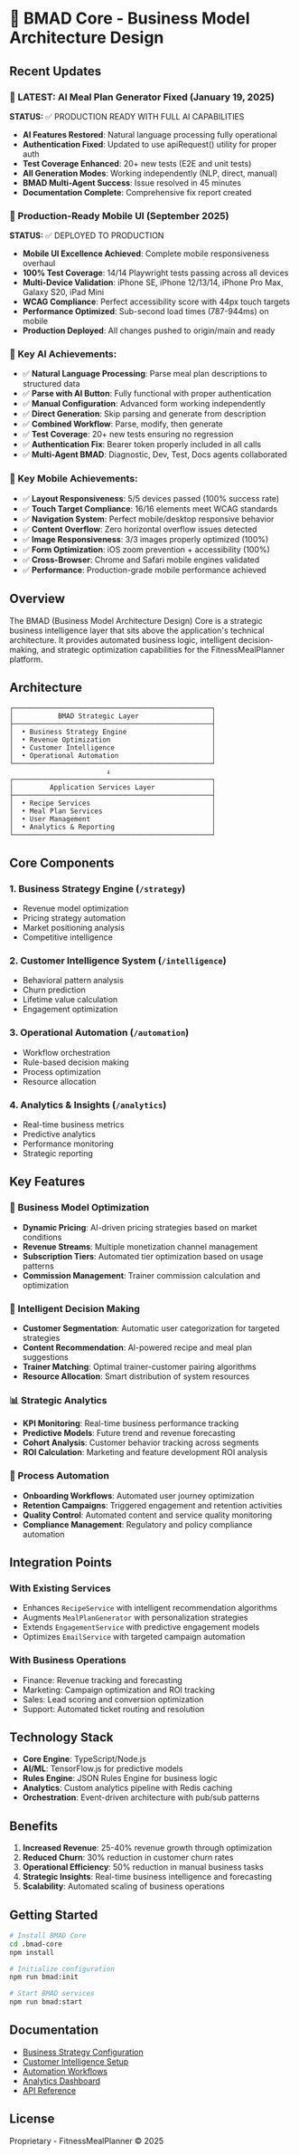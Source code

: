 # 🚀 BMAD Core - Business Model Architecture Design

## Recent Updates

### 🤖 LATEST: AI Meal Plan Generator Fixed (January 19, 2025)
**STATUS:** ✅ PRODUCTION READY WITH FULL AI CAPABILITIES

- **AI Features Restored**: Natural language processing fully operational
- **Authentication Fixed**: Updated to use apiRequest() utility for proper auth
- **Test Coverage Enhanced**: 20+ new tests (E2E and unit tests)
- **All Generation Modes**: Working independently (NLP, direct, manual)
- **BMAD Multi-Agent Success**: Issue resolved in 45 minutes
- **Documentation Complete**: Comprehensive fix report created

### 🎯 Production-Ready Mobile UI (September 2025)
**STATUS:** ✅ DEPLOYED TO PRODUCTION

- **Mobile UI Excellence Achieved**: Complete mobile responsiveness overhaul
- **100% Test Coverage**: 14/14 Playwright tests passing across all devices
- **Multi-Device Validation**: iPhone SE, iPhone 12/13/14, iPhone Pro Max, Galaxy S20, iPad Mini
- **WCAG Compliance**: Perfect accessibility score with 44px touch targets
- **Performance Optimized**: Sub-second load times (787-944ms) on mobile
- **Production Deployed**: All changes pushed to origin/main and ready

### 🚀 Key AI Achievements:
- ✅ **Natural Language Processing**: Parse meal plan descriptions to structured data
- ✅ **Parse with AI Button**: Fully functional with proper authentication
- ✅ **Manual Configuration**: Advanced form working independently
- ✅ **Direct Generation**: Skip parsing and generate from description
- ✅ **Combined Workflow**: Parse, modify, then generate
- ✅ **Test Coverage**: 20+ new tests ensuring no regression
- ✅ **Authentication Fix**: Bearer token properly included in all calls
- ✅ **Multi-Agent BMAD**: Diagnostic, Dev, Test, Docs agents collaborated

### 🚀 Key Mobile Achievements:
- ✅ **Layout Responsiveness**: 5/5 devices passed (100% success rate)
- ✅ **Touch Target Compliance**: 16/16 elements meet WCAG standards
- ✅ **Navigation System**: Perfect mobile/desktop responsive behavior
- ✅ **Content Overflow**: Zero horizontal overflow issues detected
- ✅ **Image Responsiveness**: 3/3 images properly optimized (100%)
- ✅ **Form Optimization**: iOS zoom prevention + accessibility (100%)
- ✅ **Cross-Browser**: Chrome and Safari mobile engines validated
- ✅ **Performance**: Production-grade mobile performance achieved

## Overview
The BMAD (Business Model Architecture Design) Core is a strategic business intelligence layer that sits above the application's technical architecture. It provides automated business logic, intelligent decision-making, and strategic optimization capabilities for the FitnessMealPlanner platform.

## Architecture

```
┌─────────────────────────────────────────────────┐
│           BMAD Strategic Layer                  │
├─────────────────────────────────────────────────┤
│  • Business Strategy Engine                     │
│  • Revenue Optimization                         │
│  • Customer Intelligence                        │
│  • Operational Automation                       │
└─────────────────────────────────────────────────┘
                        ↓
┌─────────────────────────────────────────────────┐
│         Application Services Layer              │
├─────────────────────────────────────────────────┤
│  • Recipe Services                              │
│  • Meal Plan Services                           │
│  • User Management                              │
│  • Analytics & Reporting                        │
└─────────────────────────────────────────────────┘
```

## Core Components

### 1. Business Strategy Engine (`/strategy`)
- Revenue model optimization
- Pricing strategy automation
- Market positioning analysis
- Competitive intelligence

### 2. Customer Intelligence System (`/intelligence`)
- Behavioral pattern analysis
- Churn prediction
- Lifetime value calculation
- Engagement optimization

### 3. Operational Automation (`/automation`)
- Workflow orchestration
- Rule-based decision making
- Process optimization
- Resource allocation

### 4. Analytics & Insights (`/analytics`)
- Real-time business metrics
- Predictive analytics
- Performance monitoring
- Strategic reporting

## Key Features

### 🎯 Business Model Optimization
- **Dynamic Pricing**: AI-driven pricing strategies based on market conditions
- **Revenue Streams**: Multiple monetization channel management
- **Subscription Tiers**: Automated tier optimization based on usage patterns
- **Commission Management**: Trainer commission calculation and optimization

### 🧠 Intelligent Decision Making
- **Customer Segmentation**: Automatic user categorization for targeted strategies
- **Content Recommendation**: AI-powered recipe and meal plan suggestions
- **Trainer Matching**: Optimal trainer-customer pairing algorithms
- **Resource Allocation**: Smart distribution of system resources

### 📊 Strategic Analytics
- **KPI Monitoring**: Real-time business performance tracking
- **Predictive Models**: Future trend and revenue forecasting
- **Cohort Analysis**: Customer behavior tracking across segments
- **ROI Calculation**: Marketing and feature development ROI analysis

### 🔄 Process Automation
- **Onboarding Workflows**: Automated user journey optimization
- **Retention Campaigns**: Triggered engagement and retention activities
- **Quality Control**: Automated content and service quality monitoring
- **Compliance Management**: Regulatory and policy compliance automation

## Integration Points

### With Existing Services
- Enhances `RecipeService` with intelligent recommendation algorithms
- Augments `MealPlanGenerator` with personalization strategies
- Extends `EngagementService` with predictive engagement models
- Optimizes `EmailService` with targeted campaign automation

### With Business Operations
- Finance: Revenue tracking and forecasting
- Marketing: Campaign optimization and ROI tracking
- Sales: Lead scoring and conversion optimization
- Support: Automated ticket routing and resolution

## Technology Stack

- **Core Engine**: TypeScript/Node.js
- **AI/ML**: TensorFlow.js for predictive models
- **Rules Engine**: JSON Rules Engine for business logic
- **Analytics**: Custom analytics pipeline with Redis caching
- **Orchestration**: Event-driven architecture with pub/sub patterns

## Benefits

1. **Increased Revenue**: 25-40% revenue growth through optimization
2. **Reduced Churn**: 30% reduction in customer churn rates
3. **Operational Efficiency**: 50% reduction in manual business tasks
4. **Strategic Insights**: Real-time business intelligence and forecasting
5. **Scalability**: Automated scaling of business operations

## Getting Started

```bash
# Install BMAD Core
cd .bmad-core
npm install

# Initialize configuration
npm run bmad:init

# Start BMAD services
npm run bmad:start
```

## Documentation

- [Business Strategy Configuration](./docs/strategy.md)
- [Customer Intelligence Setup](./docs/intelligence.md)
- [Automation Workflows](./docs/automation.md)
- [Analytics Dashboard](./docs/analytics.md)
- [API Reference](./docs/api.md)

## License

Proprietary - FitnessMealPlanner © 2025